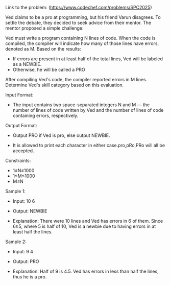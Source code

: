 Link to the problem:
(https://www.codechef.com/problems/SPC2025)

Ved claims to be a pro at programming, but his friend Varun disagrees. To settle the debate, they decided to seek advice from their mentor. The mentor proposed a simple challenge:

Ved must write a program containing N lines of code. When the code is compiled, the compiler will indicate how many of those lines have errors, denoted as M. Based on the results:

* If errors are present in at least half of the total lines, Ved will be labeled as a NEWBIE.
* Otherwise, he will be called a PRO

After compiling Ved's code, the compiler reported errors in M lines. Determine Ved's skill category based on this evaluation.

Input Format:

* The input contains two space-separated integers N and M — the number of lines of code written by Ved and the number of lines of code containing errors, respectively.

Output Format:

* Output PRO if Ved is pro, else output NEWBIE.

* It is allowed to print each character in either case.pro,pRo,PRo will all be accepted.

Constraints:

* 1≤N≤1000
* 1≤M≤1000
* M≤N

Sample 1:

* Input: 10 6

* Output: NEWBIE

* Explanation:
There were 10 lines and Ved has errors in 6 of them. Since 6≥5, where 5 is half of 10, Ved is a newbie due to having errors in at least half the lines.

Sample 2:
* Input: 9 4

* Output: PRO

* Explanation:
Half of 9 is 4.5. Ved has errors in less than half the lines, thus he is a pro.
